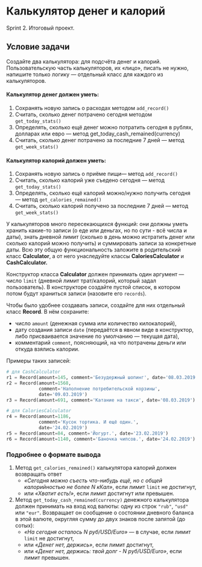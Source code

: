 # Калькулятор денег и калорий
Sprint 2. Итоговый проект.

## Условие задачи
Создайте два калькулятора: для подсчёта денег и калорий. Пользовательскую часть калькуляторов, их «лицо», писать не нужно, напишите только логику — отдельный класс для каждого из калькуляторов.

#### Калькулятор денег должен уметь:

1. Сохранять новую запись о расходах методом `add_record()`
2. Считать, сколько денег потрачено сегодня методом `get_today_stats()`
3. Определять, сколько ещё денег можно потратить сегодня в рублях, долларах или евро — метод get_today_cash_remained(currency)
4. Считать, сколько денег потрачено за последние 7 дней — метод `get_week_stats()`

#### Калькулятор калорий должен уметь:
1. Сохранять новую запись о приёме пищи— метод `add_record()`
2. Считать, сколько калорий уже съедено сегодня — метод `get_today_stats()`
3. Определять, сколько ещё калорий можно/нужно получить сегодня — метод `get_calories_remained()`
4. Считать, сколько калорий получено за последние 7 дней — метод `get_week_stats()`

У калькуляторов много пересекающихся функций: они должны уметь хранить какие-то записи (о еде или деньгах, но по сути - всё числа и даты), знать дневной лимит (сколько в день можно истратить денег или сколько калорий можно получить) и суммировать записи за конкретные даты. Всю эту общую функциональность заложите в родительский класс **Calculator**, а от него унаследуйте классы **CaloriesCalculator** и **CashCalculator.**

Конструктор класса **Calculator** должен принимать один аргумент — число `limit` (дневной лимит трат/калорий, который задал пользователь). В конструкторе создайте пустой список, в котором потом будут храниться записи (назовите его `records`).

Чтобы было удобнее создавать записи, создайте для них отдельный класс **Record**. В нём сохраните:
* число `amount` (денежная сумма или количество килокалорий),
* дату создания записи `date` (передаётся в явном виде в конструктор, либо присваивается значение по умолчанию — текущая дата),
* комментарий `comment`, поясняющий, на что потрачены деньги или откуда взялись калории.

Примеры таких записей:
```python
# для CashCalculator 
r1 = Record(amount=145, comment='Безудержный шопинг', date='08.03.2019')
r2 = Record(amount=1568,
            comment='Наполнение потребительской корзины',
            date='09.03.2019')
r3 = Record(amount=691, comment='Катание на такси', date='08.03.2019')

# для CaloriesCalculator
r4 = Record(amount=1186,
            comment='Кусок тортика. И ещё один.',
            date='24.02.2019')
r5 = Record(amount=84, comment='Йогурт.', date='23.02.2019')
r6 = Record(amount=1140, comment='Баночка чипсов.', date='24.02.2019')
```
### Подробнее о формате вывода
1. Метод `get_calories_remained()` калькулятора калорий должен возвращать ответ
   * *«Сегодня можно съесть что-нибудь ещё, но с общей калорийностью не более N кКал»*, если лимит `limit` не достигнут,
   * или *«Хватит есть!»*, если лимит достигнут или превышен.
2. Метод `get_today_cash_remained(currency)` денежного калькулятора должен принимать на вход код валюты: одну из строк `"rub"`, `"usd"` или `"eur"`.
Возвращает он сообщение о состоянии дневного баланса в этой валюте, округляя сумму до двух знаков после запятой (до сотых):
   * *«На сегодня осталось N руб/USD/Euro»* — в случае, если лимит `limit` не достигнут,
   * или *«Денег нет, держись»*, если лимит достигнут,
   * или *«Денег нет, держись: твой долг - N руб/USD/Euro»*, если лимит превышен.
